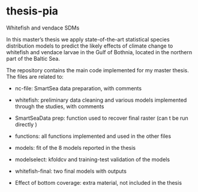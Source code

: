 # thesis-pia
Whitefish and vendace SDMs
 
In this master’s thesis we apply state-of-the-art statistical species distribution models to predict the likely effects of climate change to whitefish and vendace larvae in
the Gulf of Bothnia, located in the northern part of the Baltic Sea.

The repository contains the main code implemented for my master thesis. The files are related to:

* nc-file: SmartSea data preparation, with comments

* whitefish: preliminary data cleaning and various models implemented through the studies, with comments

* SmartSeaData prep: function used to recover final raster (can t be run directly )

* functions: all functions implemented and used in the other files

* models: fit of the 8 models reported in the thesis

* modelselect: kfoldcv and training-test validation of the models

* whitefish-final: two final models with outputs

* Effect of bottom coverage: extra material, not included in the thesis
